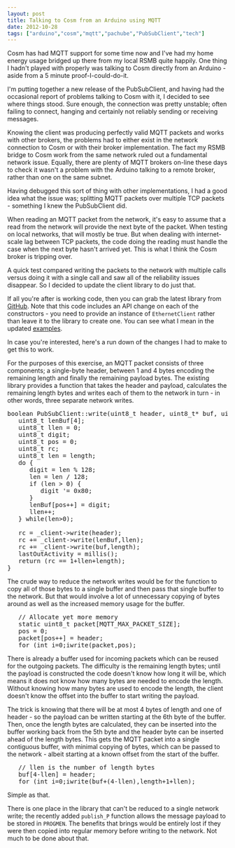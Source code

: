 ```yaml
---
layout: post
title: Talking to Cosm from an Arduino using MQTT
date: 2012-10-28
tags: ["arduino","cosm","mqtt","pachube","PubSubClient","tech"]
---
```


Cosm has had MQTT support for some time now and I've had my home energy usage bridged up there from my local RSMB quite happily. One thing I hadn't played with properly was talking to Cosm directly from an Arduino - aside from a 5 minute proof-I-could-do-it. 

I'm putting together a new release of the PubSubClient, and having had the occasional report of problems talking to Cosm with it, I decided to see where things stood. Sure enough, the connection was pretty unstable; often failing to connect, hanging and certainly not reliably sending or receiving messages.

Knowing the client was producing perfectly valid MQTT packets and works with other brokers, the problems had to either exist in the network connection to Cosm or with their broker implementation. The fact my RSMB bridge to Cosm work from the same network ruled out a fundamental network issue. Equally, there are plenty of MQTT brokers on-line these days to check it wasn't a problem with the Arduino talking to a remote broker, rather than one on the same subnet.

Having debugged this sort of thing with other implementations, I had a good idea what the issue was; splitting MQTT packets over multiple TCP packets - something I knew the PubSubClient did.

When reading an MQTT packet from the network, it's easy to assume that a read from the network will provide the next byte of the packet. When testing on local networks, that will mostly be true. But when dealing with internet-scale lag between TCP packets, the code doing the reading must handle the case when the next byte hasn't arrived yet. This is what I think the Cosm broker is tripping over.

A quick test compared writing the packets to the network with multiple calls versus doing it with a single call and saw all of the reliability issues disappear. So I decided to update the client library to do just that.

If all you're after is working code, then you can grab the latest library from [GitHub](https://github.com/knolleary/pubsubclient). Note that this code includes an API change on each of the constructors - you need to provide an instance of `EthernetClient` rather than leave it to the library to create one. You can see what I mean in the updated [examples](https://github.com/knolleary/pubsubclient/tree/master/PubSubClient/examples).

In case you're interested, here's a run down of the changes I had to make to get this to work.

For the purposes of this exercise, an MQTT packet consists of three components; a single-byte header, between 1 and 4 bytes encoding the remaining length and finally the remaining payload bytes. The existing library provides a function that takes the header and payload, calculates the remaining length bytes and writes each of them to the network in turn - in other words, three separate network writes.
<pre>
boolean PubSubClient::write(uint8_t header, uint8_t* buf, uint16_t length) {
   uint8_t lenBuf[4];
   uint8_t llen = 0;
   uint8_t digit;
   uint8_t pos = 0;
   uint8_t rc;
   uint8_t len = length;
   do {
      digit = len % 128;
      len = len / 128;
      if (len > 0) {
         digit '= 0x80;
      }
      lenBuf[pos++] = digit;
      llen++;
   } while(len>0);

   rc = _client->write(header);
   rc += _client->write(lenBuf,llen);
   rc += _client->write(buf,length);
   lastOutActivity = millis();
   return (rc == 1+llen+length);
}
</pre>

The crude way to reduce the network writes would be for the function to copy all of those bytes to a single buffer and then pass that single buffer to the network. But that would involve a lot of unnecessary copying of bytes around as well as the increased memory usage for the buffer.

<pre>
   // Allocate yet more memory
   static uint8_t packet[MQTT_MAX_PACKET_SIZE];
   pos = 0;
   packet[pos++] = header;
   for (int i=0;i<llen;i++) {
      packet[pos++] = lenBuf[i];
   }
   // Copy lots of bytes around   
   for (int i=0;i<length;i++) {
      packet[pos++] = buf[i];
   }
   rc += _client->write(packet,pos);
</pre>

There is already a buffer used for incoming packets which can be reused for the outgoing packets. The difficulty is the remaining length bytes; until the payload is constructed the code doesn't know how long it will be, which means it does not know how many bytes are needed to encode the length. Without knowing how many bytes are used to encode the length, the client doesn't know the offset into the buffer to start writing the payload.

The trick is knowing that there will be at most 4 bytes of length and one of header - so the payload can be written starting at the 6th byte of the buffer. Then, once the length bytes are calculated, they can be inserted into the buffer working back from the 5th byte and the header byte can be inserted ahead of the length bytes. This gets the MQTT packet into a single contiguous buffer, with minimal copying of bytes, which can be passed to the network - albeit starting at a known offset from the start of the buffer.

<pre>
   // llen is the number of length bytes
   buf[4-llen] = header;
   for (int i=0;i<llen;i++) {
      buf[5-llen+i] = lenBuf[i];
   }
   rc = _client->write(buf+(4-llen),length+1+llen);
</pre>

Simple as that.

There is one place in the library that can't be reduced to a single network write; the recently added `publish_P` function allows the message payload to be stored in `PROGMEN`. The benefits that brings would be entirely lost if they were then copied into regular memory before writing to the network. Not much to be done about that.